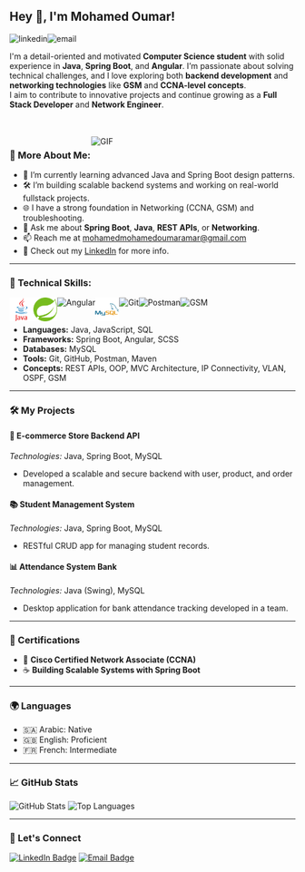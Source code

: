 ## Hey 👋, I'm Mohamed Oumar!
<a href='https://www.linkedin.com/in/mouhamed-oumar-67189331b/'><img align='left' alt="linkedin" src="https://raw.githubusercontent.com/rahul-jha98/rahul-jha98/561d474902b59c7429ec22bb73e225696c27b202/assets/linkedin.svg" height='18px'/></a>
<a href='mailto:mohamedmohamedoumaramar@gmail.com'><img align='left' alt="email" src="https://img.shields.io/badge/-Email-c14438?style=flat&logo=Gmail&logoColor=white" height='18px'/></a>

<br/>

I'm a detail-oriented and motivated **Computer Science student** with solid experience in **Java**, **Spring Boot**, and **Angular**. I’m passionate about solving technical challenges, and I love exploring both **backend development** and **networking technologies** like **GSM** and **CCNA-level concepts**.  
I aim to contribute to innovative projects and continue growing as a **Full Stack Developer** and **Network Engineer**.

<br/>
<br/>

<img align="right" alt="GIF" src="https://raw.githubusercontent.com/rahul-jha98/rahul-jha98/main/techstack.gif" width="360px"/>

### 🧠 More About Me:

- 🔭 I’m currently learning advanced Java and Spring Boot design patterns.
- 🛠️ I’m building scalable backend systems and working on real-world fullstack projects.
- 🌐 I have a strong foundation in Networking (CCNA, GSM) and troubleshooting.
- 💬 Ask me about **Spring Boot**, **Java**, **REST APIs**, or **Networking**.
- 📫 Reach me at [mohamedmohamedoumaramar@gmail.com](mailto:mohamedmohamedoumaramar@gmail.com)
- 📄 Check out my [LinkedIn](https://www.linkedin.com/in/mouhamed-oumar-67189331b/) for more info.

---

### 🔨 Technical Skills:

<a href="https://www.java.com" target="_blank"><img align="left" alt="Java" height="42px" src="https://raw.githubusercontent.com/devicons/devicon/master/icons/java/java-original-wordmark.svg"></a>
<a href="https://spring.io/" target="_blank"><img align="left" alt="Spring Boot" height="42px" src="https://raw.githubusercontent.com/devicons/devicon/master/icons/spring/spring-original.svg"></a>
<a href="https://angular.io/" target="_blank"><img align="left" alt="Angular" height="42px" src="https://angular.io/assets/images/logos/angular/angular.svg"></a>
<a href="https://www.mysql.com/" target="_blank"><img align="left" alt="MySQL" height="42px" src="https://raw.githubusercontent.com/devicons/devicon/master/icons/mysql/mysql-original-wordmark.svg"></a>
<a href="https://git-scm.com/" target="_blank"><img align="left" alt="Git" height="42px" src="https://www.vectorlogo.zone/logos/git-scm/git-scm-icon.svg"></a>
<a href="https://postman.com" target="_blank"><img align="left" alt="Postman" height="42px" src="https://www.vectorlogo.zone/logos/getpostman/getpostman-icon.svg"></a>
<a href="https://en.wikipedia.org/wiki/GSM" target="_blank"><img align="left" alt="GSM" height="42px" src="https://cdn-icons-png.flaticon.com/128/3337/3337220.png"></a>

<br/><br/>

- **Languages:** Java, JavaScript, SQL  
- **Frameworks:** Spring Boot, Angular, SCSS  
- **Databases:** MySQL  
- **Tools:** Git, GitHub, Postman, Maven  
- **Concepts:** REST APIs, OOP, MVC Architecture, IP Connectivity, VLAN, OSPF, GSM

---

### 🛠️ My Projects

#### 🛒 E-commerce Store Backend API  
*Technologies:* Java, Spring Boot, MySQL  
- Developed a scalable and secure backend with user, product, and order management.

#### 📚 Student Management System  
*Technologies:* Java, Spring Boot, MySQL  
- RESTful CRUD app for managing student records.

#### 📊 Attendance System Bank  
*Technologies:* Java (Swing), MySQL  
- Desktop application for bank attendance tracking developed in a team.

---

### 📜 Certifications

- 📡 **Cisco Certified Network Associate (CCNA)**
- ☕ **Building Scalable Systems with Spring Boot**

---

### 🌍 Languages

- 🇸🇦 Arabic: Native  
- 🇬🇧 English: Proficient  
- 🇫🇷 French: Intermediate

---

### 📈 GitHub Stats

![GitHub Stats](https://github-readme-stats.vercel.app/api?username=MouhamedOUMAR&show_icons=true&theme=transparent&hide_border=false)
![Top Languages](https://github-readme-stats.vercel.app/api/top-langs/?username=MouhamedOUMAR&layout=compact&theme=transparent)

---

### 🤝 Let's Connect

[![LinkedIn Badge](https://img.shields.io/badge/-Mohamed%20Oumar-blue?style=flat-square&logo=Linkedin&logoColor=white&link=https://www.linkedin.com/in/mouhamed-oumar)](www.linkedin.com/in/mouhamed-oumar)
[![Email Badge](https://img.shields.io/badge/-Email-c14438?style=flat-square&logo=Gmail&logoColor=white&link=mailto:mohamedmohamedoumaramar@gmail.com)](mailto:mohamedmohamedoumaramar@gmail.com)
